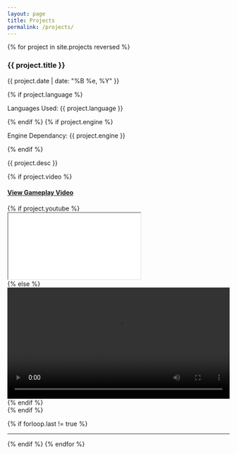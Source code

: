 ```yaml
---
layout: page
title: Projects
permalink: /projects/
---
```


<div>
{% for project in site.projects reversed %}
  <h3 class="entry-title">{{ project.title }}</h3>
  <p class="date">{{ project.date | date: "%B %e, %Y" }}</p>
  {% if project.language %} 
  <p class="languages">Languages Used: {{ project.language }}</p>
  {% endif %}
  {% if project.engine %} 
  <p class="languages">Engine Dependancy: {{ project.engine }}</p>
  {% endif %}
  <p class="description">{{ project.desc }}</p>
  
  {% if project.video %} 
  <div class="panel-group">
    <div class="panel panel-default {% if project.youtube %}embedded{% endif %} ">
	  <a data-toggle="collapse" href="#collapse{{forloop.index}}">
        <div class="panel-heading">
          <h4 class="panel-title">View Gameplay Video</h4>
        </div>
	  </a>
	  <div id="collapse{{forloop.index}}" class="panel-collapse collapse">
        <div class="panel-body">
		  {% if project.youtube %}
		    <div class="embed-responsive embed-responsive-16by9">
		      <iframe class="embed-responsive-item" src={{project.video}} allowfullscreen></iframe>
		    </div>
		  {% else %}
            <video width="100%" controls>
           	  <source src="{{ site.baseurl }}{{ project.video }}">
           	  Your browser does not support the video tag.
            </video>
		  {% endif %}
		</div>
      </div>
    </div>
  </div>
  {% endif %}
  
  <!--{% if project.layout == "game" %}<a href="{{ site.baseurl }}/projects/{{ project.title }}" class="btn btn-primary btn-md read-more">Play Game</a>
  <!--{% elsif project.layout == "subblog" && project.subblog != null %} <a href="{{ site.baseurl }}{{ project.url }}" class="btn btn-primary btn-md read-more">View Developer Blog</a>
  <!--{% elsif project.external != null %} <a href="{{ project.external }}" class="btn btn-primary btn-md read-more">Visit Project Website</a>
  <!--{% endif %}-->
  {% if forloop.last != true %}<hr>{% endif %}
{% endfor %}

</div>